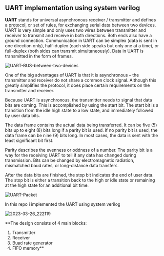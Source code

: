 ## UART implementation using system verilog

**UART** stands for universal asynchronous receiver / transmitter and defines a protocol, or set of rules, for exchanging serial data between two devices. UART is very simple and only uses two wires between transmitter and receiver to transmit and receive in both directions. Both ends also have a ground connection. Communication in UART can be simplex (data is sent in one direction only), half-duplex (each side speaks but only one at a time), or full-duplex (both sides can transmit simultaneously). Data in UART is transmitted in the form of frames.

![UART-BUS-between-two-devices](https://user-images.githubusercontent.com/110913003/228015604-ed3caf31-eb26-4deb-af11-e65b192e56c2.jpg)


One of the big advantages of UART is that it is asynchronous – the transmitter and receiver do not share a common clock signal. Although this greatly simplifies the protocol, it does place certain requirements on the transmitter and receiver.

Because UART is asynchronous, the transmitter needs to signal that data bits are coming. This is accomplished by using the start bit. The start bit is a transition from the idle high state to a low state, and immediately followed by user data bits.

The data frame contains the actual data being transferred. It can be five (5) bits up to eight (8) bits long if a parity bit is used. If no parity bit is used, the data frame can be nine (9) bits long. In most cases, the data is sent with the least significant bit first.

Parity describes the evenness or oddness of a number. The parity bit is a way for the receiving UART to tell if any data has changed during transmission. Bits can be changed by electromagnetic radiation, mismatched baud rates, or long-distance data transfers.

After the data bits are finished, the stop bit indicates the end of user data. The stop bit is either a transition back to the high or idle state or remaining at the high state for an additional bit time.

![UART-Packet](https://user-images.githubusercontent.com/110913003/228015690-086d9928-ff8d-4e99-b1ed-a75dba1f6291.png)


In this repo i implemented the UART using system verilog


![2023-03-26_222119](https://user-images.githubusercontent.com/110913003/228015964-124af970-1049-4838-beea-bcf35cd02f59.png)


**The design consists of 4 main blocks:

1. Transmitter
2. Receiver
3. Buad rate generator
4. FIFO memory**
